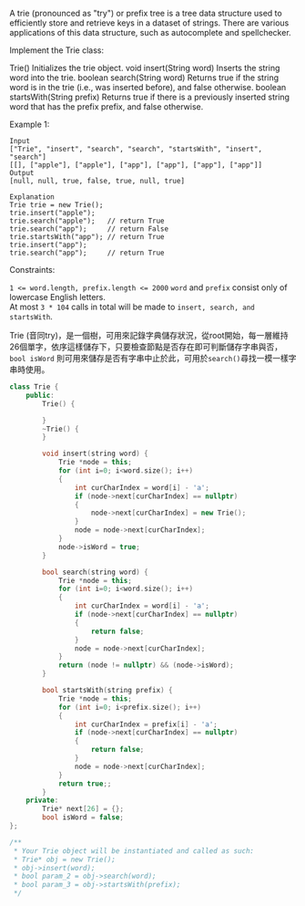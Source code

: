 A trie (pronounced as "try") or prefix tree is a tree data structure used to efficiently store and retrieve keys in a dataset of strings. There are various applications of this data structure, such as autocomplete and spellchecker.

Implement the Trie class:

Trie() Initializes the trie object.
void insert(String word) Inserts the string word into the trie.
boolean search(String word) Returns true if the string word is in the trie (i.e., was inserted before), and false otherwise.
boolean startsWith(String prefix) Returns true if there is a previously inserted string word that has the prefix prefix, and false otherwise.
 

Example 1:
```
Input
["Trie", "insert", "search", "search", "startsWith", "insert", "search"]
[[], ["apple"], ["apple"], ["app"], ["app"], ["app"], ["app"]]
Output
[null, null, true, false, true, null, true]

Explanation
Trie trie = new Trie();
trie.insert("apple");
trie.search("apple");   // return True
trie.search("app");     // return False
trie.startsWith("app"); // return True
trie.insert("app");
trie.search("app");     // return True
 ```

Constraints:  

``1 <= word.length, prefix.length <= 2000``
``word`` and ``prefix`` consist only of lowercase English letters.  
At most ``3 * 104`` calls in total will be made to ``insert, search, and startsWith``.  
  
Trie (音同try)，是一個樹，可用來記錄字典儲存狀況，從root開始，每一層維持26個單字，依序這樣儲存下，只要檢查節點是否存在即可判斷儲存字串與否，``bool isWord``
則可用來儲存是否有字串中止於此，可用於``search()``尋找一模一樣字串時使用。
```c++
class Trie {
    public:
        Trie() {

        }
        ~Trie() {
        }

        void insert(string word) {
            Trie *node = this;
            for (int i=0; i<word.size(); i++)
            {
                int curCharIndex = word[i] - 'a';
                if (node->next[curCharIndex] == nullptr)
                {
                    node->next[curCharIndex] = new Trie();
                }
                node = node->next[curCharIndex];
            }
            node->isWord = true;
        }

        bool search(string word) {
            Trie *node = this;
            for (int i=0; i<word.size(); i++)
            {
                int curCharIndex = word[i] - 'a';
                if (node->next[curCharIndex] == nullptr)
                {
                    return false;
                }
                node = node->next[curCharIndex];
            }
            return (node != nullptr) && (node->isWord);
        }

        bool startsWith(string prefix) {
            Trie *node = this;
            for (int i=0; i<prefix.size(); i++)
            {
                int curCharIndex = prefix[i] - 'a';
                if (node->next[curCharIndex] == nullptr)
                {
                    return false;
                }
                node = node->next[curCharIndex];
            }
            return true;;
        }
    private:
        Trie* next[26] = {};
        bool isWord = false;
};

/**
 * Your Trie object will be instantiated and called as such:
 * Trie* obj = new Trie();
 * obj->insert(word);
 * bool param_2 = obj->search(word);
 * bool param_3 = obj->startsWith(prefix);
 */
```
